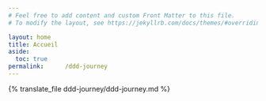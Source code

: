 ```yaml
---
# Feel free to add content and custom Front Matter to this file.
# To modify the layout, see https://jekyllrb.com/docs/themes/#overriding-theme-defaults

layout: home
title: Accueil
aside:
  toc: true
permalink:      /ddd-journey
---
```


{% translate_file ddd-journey/ddd-journey.md %}